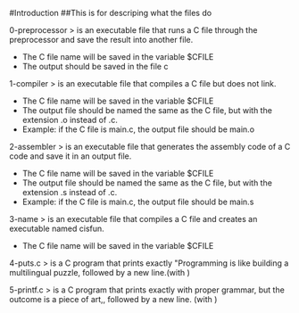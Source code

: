 #Introduction
##This is for descriping what the files do

0-preprocessor > is an executable file that runs a C file through the preprocessor and save the result into another file.
- The C file name will be saved in the variable $CFILE
- The output should be saved in the file c

1-compiler > is an executable file that compiles a C file but does not link.
- The C file name will be saved in the variable $CFILE
- The output file should be named the same as the C file, but with the extension .o instead of .c.
- Example: if the C file is main.c, the output file should be main.o

2-assembler > is an executable file that generates the assembly code of a C code and save it in an output file.
- The C file name will be saved in the variable $CFILE
- The output file should be named the same as the C file, but with the extension .s instead of .c.
-  Example: if the C file is main.c, the output file should be main.s

3-name > is an executable file that compiles a C file and creates an executable named cisfun.
- The C file name will be saved in the variable $CFILE

4-puts.c > is a C program that prints exactly "Programming is like building a multilingual puzzle, followed by a new line.(with <puts>)

5-printf.c > is a C program that prints exactly with proper grammar, but the outcome is a piece of art,, followed by a new line. (with <printf>)
